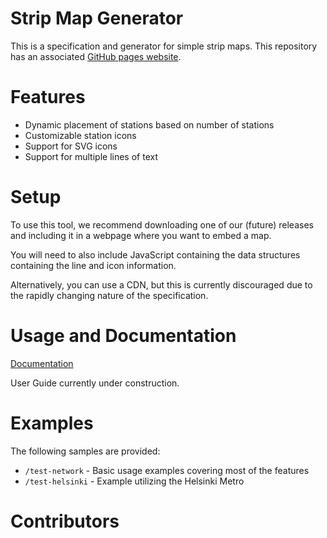 # Strip Map Generator

This is a specification and generator for simple strip maps. This repository has an associated [GitHub pages website](https://sparen.github.io/StripMapGen/).

# Features

* Dynamic placement of stations based on number of stations
* Customizable station icons
* Support for SVG icons
* Support for multiple lines of text

# Setup

To use this tool, we recommend downloading one of our (future) releases and including it in a webpage where you want to embed a map.

You will need to also include JavaScript containing the data structures containing the line and icon information.

Alternatively, you can use a CDN, but this is currently discouraged due to the rapidly changing nature of the specification.

# Usage and Documentation

[Documentation](https://sparen.github.io/StripMapGen/docs.html)

User Guide currently under construction.

# Examples

The following samples are provided:  
* `/test-network` - Basic usage examples covering most of the features
* `/test-helsinki` - Example utilizing the Helsinki Metro

# Contributors

